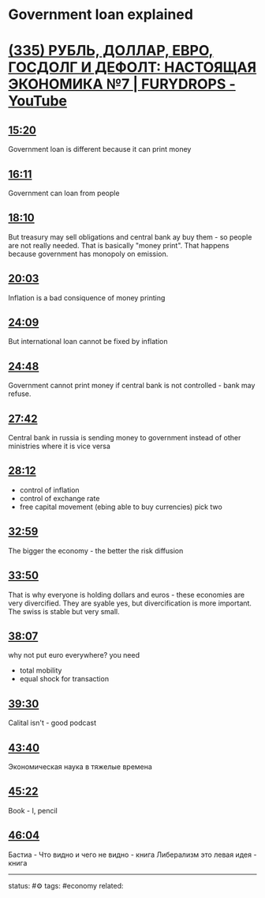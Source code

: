 # Government loan explained
<!-- Generated by <a href="https://www.yinote.co/#installation">YiNote</a> -->

# [(335) РУБЛЬ, ДОЛЛАР, ЕВРО, ГОСДОЛГ И ДЕФОЛТ: НАСТОЯЩАЯ ЭКОНОМИКА №7 | FURYDROPS - YouTube](https://www.youtube.com/)

## [15:20](https://www.youtube.com/?yinotetimestamp=920)

Government loan is different because it can print money

## [16:11](https://www.youtube.com/?yinotetimestamp=971)

Government can loan from people

## [18:10](https://www.youtube.com/?yinotetimestamp=1090)

But treasury may sell obligations and central bank ay buy them - so people are not really needed. That is basically "money print". That happens because government has monopoly on emission.

## [20:03](https://www.youtube.com/?yinotetimestamp=1203)

Inflation is a bad consiquence of money printing

## [24:09](https://www.youtube.com/?yinotetimestamp=1449)

But international loan cannot be fixed by inflation

## [24:48](https://www.youtube.com/?yinotetimestamp=1488)

Government cannot print money if central bank is not controlled - bank may refuse.

## [27:42](https://www.youtube.com/?yinotetimestamp=1662)

Central bank in russia is sending money to government instead of other ministries where it is vice versa

## [28:12](https://www.youtube.com/?yinotetimestamp=1692)

- control of inflation
- control of exchange rate
- free capital movement (ebing able to buy currencies)
pick two

## [32:59](https://www.youtube.com/?yinotetimestamp=1979)

The bigger the economy - the better the risk diffusion

## [33:50](https://www.youtube.com/?yinotetimestamp=2030)

That is why everyone is holding dollars and euros - these economies are very divercified.
They are syable yes, but divercification is more important. The swiss is stable but very small. 

## [38:07](https://www.youtube.com/?yinotetimestamp=2287)

why not put euro everywhere?
you need 
 - total mobility
 - equal shock for transaction


## [39:30](https://www.youtube.com/?yinotetimestamp=2370)

Calital isn't - good podcast

## [43:40](https://www.youtube.com/?yinotetimestamp=2620)

Экономическая наука в тяжелые времена

## [45:22](https://www.youtube.com/?yinotetimestamp=2722)

Book - I, pencil

## [46:04](https://www.youtube.com/?yinotetimestamp=2764)

Бастиа - Что видно и чего не видно - книга
Либерализм это левая идея - книга



---
status: #⚙️ 
tags: #economy 
related: 